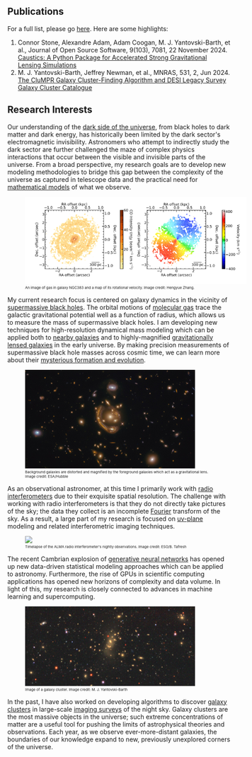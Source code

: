 ## Publications

For a full list, please go [here](https://ui.adsabs.harvard.edu/search/q=author%3A%22Yantovski-Barth%2C%20M.%20J.%22&sort=date%20desc%2C%20bibcode%20desc&p_=0).
Here are some highlights:

1. Connor Stone, Alexandre Adam, Adam Coogan, M. J. Yantovski-Barth, et al., Journal of Open Source Software, 9(103), 7081, 22 November 2024. [Caustics: A Python Package for Accelerated Strong Gravitational Lensing Simulations](https://ui.adsabs.harvard.edu/abs/2024JOSS....9.7081S/abstract)
2. M. J. Yantovski-Barth, Jeffrey Newman, et al., MNRAS, 531, 2, Jun 2024. [The CluMPR Galaxy Cluster-Finding Algorithm and DESI Legacy Survey Galaxy Cluster Catalogue](https://ui.adsabs.harvard.edu/abs/2024MNRAS.531.2285Y/abstract)

## Research Interests
Our understanding of the [dark side of the universe](https://www.symmetrymagazine.org/article/voyage-into-the-dark-sector?language_content_entity=und), from black holes to dark matter and dark energy, has historically been limited by the dark sector's electromagnetic invisibility. Astronomers who attempt to indirectly study the dark sector are further challenged the maze of complex physics interactions that occur between the visible and invisible parts of the universe. From a broad perspective, my research goals are to develop new modeling methodologies to bridge this gap between the complexity of the universe as captured in telescope data and the practical need for [mathematical models](https://en.wikipedia.org/wiki/All_models_are_wrong) of what we observe. 

<figure>
  <img src="ngc383_2.png" style="max-width: 500px">
  <figcaption style="font-size: 8px">An image of gas in galaxy NGC383 and a map of its rotational velocity. Image credit: Hengyue Zhang.</figcaption>
</figure>

My current research focus is centered on galaxy dynamics in the vicinity of [supermassive black holes](https://en.wikipedia.org/wiki/Supermassive_black_hole). The orbital motions of [molecular gas](https://en.wikipedia.org/wiki/Interstellar_cloud) trace the galactic gravitational potential well as a function of radius, which allows us to measure the mass of supermassive black holes. I am developing new techniques for high-resolution dynamical mass modeling which can be applied both to [nearby galaxies](https://en.wikipedia.org/wiki/NGC_4697) and to highly-magnified [gravitationally lensed galaxies](https://en.wikipedia.org/wiki/Strong_gravitational_lensing) in the early universe. By making precision measurements of supermassive black hole masses across cosmic time, we can learn more about their [mysterious formation and evolution](https://en.wikipedia.org/wiki/Supermassive_black_hole#Formation). 

<figure>
  <img src="1855px-Rings_of_Relativity.jpg" style="max-width: 384px">
  <figcaption style="font-size: 8px">Background galaxies are distorted and magnified by the foreground galaxies which act as a gravitational lens. Image credit: ESA/Hubble</figcaption>
</figure>

As an observational astronomer, at this time I primarily work with [radio interferometers](https://en.wikipedia.org/wiki/Atacama_Large_Millimeter_Array) due to their exquisite spatial resolution. The challenge with working with radio interferometers is that they do not directly take pictures of the sky; the data they collect is an incomplete [Fourier](https://en.wikipedia.org/wiki/Fourier_transform) transform of the sky. As a result, a large part of my research is focused on [uv-plane](https://en.wikipedia.org/wiki/Spatial_frequency) modeling and related interferometric imaging techniques. 

<figure>
  <img src="ALMA16-MW14mm2.gif" style="max-width: 384px">
  <figcaption style="font-size: 8px">Timelapse of the ALMA radio interferometer's nightly observations. Image credit: ESO/B. Tafresh</figcaption>
</figure>

The recent Cambrian explosion of [generative neural networks](https://en.wikipedia.org/wiki/Generative_model#Deep_generative_models) has opened up new data-driven statistical modeling approaches which can be applied to astronomy. Furthermore, the rise of GPUs in scientific computing applications has opened new horizons of complexity and data volume. In light of this, my research is closely connected to advances in machine learning and supercomputing.

<figure>
  <img src="rudolph_cropped.jpeg" style="max-width: 384px">
  <figcaption style="font-size: 8px">Image of a galaxy cluster. Image credit: M. J. Yantovski-Barth</figcaption>
</figure>

In the past, I have also worked on developing algorithms to discover [galaxy clusters](https://en.wikipedia.org/wiki/Galaxy_cluster) in large-scale [imaging surveys](https://en.wikipedia.org/wiki/Astronomical_survey) of the night sky. Galaxy clusters are the most massive objects in the universe; such extreme concentrations of matter are a useful tool for pushing the limits of astrophysical theories and observations. Each year, as we observe ever-more-distant galaxies, the boundaries of our knowledge expand to new, previously unexplored corners of the universe. 
